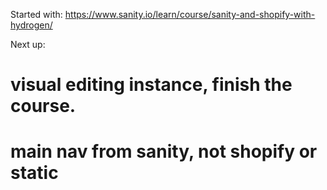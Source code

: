 Started with: https://www.sanity.io/learn/course/sanity-and-shopify-with-hydrogen/

Next up:
# visual editing instance, finish the course.
# main nav from sanity, not shopify or static
